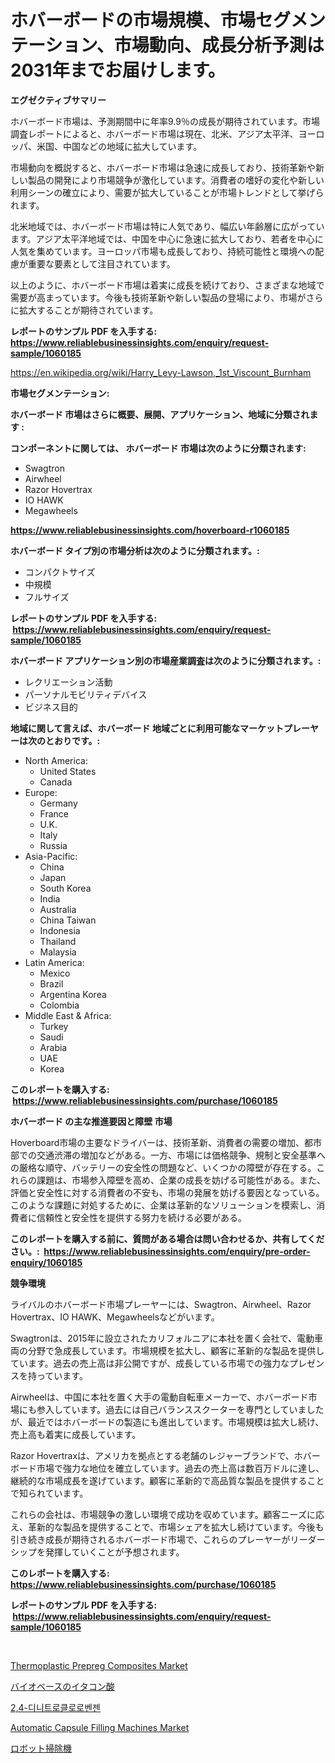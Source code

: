 <p><h1>ホバーボードの市場規模、市場セグメンテーション、市場動向、成長分析予測は2031年までお届けします。</h1></p><p><strong>エグゼクティブサマリー</strong></p>
<p><p>ホバーボード市場は、予測期間中に年率9.9％の成長が期待されています。市場調査レポートによると、ホバーボード市場は現在、北米、アジア太平洋、ヨーロッパ、米国、中国などの地域に拡大しています。</p><p>市場動向を概説すると、ホバーボード市場は急速に成長しており、技術革新や新しい製品の開発により市場競争が激化しています。消費者の嗜好の変化や新しい利用シーンの確立により、需要が拡大していることが市場トレンドとして挙げられます。</p><p>北米地域では、ホバーボード市場は特に人気であり、幅広い年齢層に広がっています。アジア太平洋地域では、中国を中心に急速に拡大しており、若者を中心に人気を集めています。ヨーロッパ市場も成長しており、持続可能性と環境への配慮が重要な要素として注目されています。</p><p>以上のように、ホバーボード市場は着実に成長を続けており、さまざまな地域で需要が高まっています。今後も技術革新や新しい製品の登場により、市場がさらに拡大することが期待されています。</p></p>
<p><strong>レポートのサンプル PDF を入手する: <a href="https://www.reliablebusinessinsights.com/enquiry/request-sample/1060185">https://www.reliablebusinessinsights.com/enquiry/request-sample/1060185</a></strong></p>
<p><a href="https://en.wikipedia.org/wiki/Harry_Levy-Lawson,_1st_Viscount_Burnham">https://en.wikipedia.org/wiki/Harry_Levy-Lawson,_1st_Viscount_Burnham</a></p>
<p><strong>市場セグメンテーション:</strong></p>
<p><strong> ホバーボード 市場はさらに概要、展開、アプリケーション、地域に分類されます :</strong></p>
<p><strong>コンポーネントに関しては、 ホバーボード 市場は次のように分類されます: &nbsp;</strong></p>
<p><ul><li>Swagtron</li><li>Airwheel</li><li>Razor Hovertrax</li><li>IO HAWK</li><li>Megawheels</li></ul></p>
<p><strong><a href="https://www.reliablebusinessinsights.com/hoverboard-r1060185">https://www.reliablebusinessinsights.com/hoverboard-r1060185</a></strong></p>
<p><strong> ホバーボード タイプ別の市場分析は次のように分類されます。:</strong></p>
<p><ul><li>コンパクトサイズ</li><li>中規模</li><li>フルサイズ</li></ul></p>
<p><strong>レポートのサンプル PDF を入手する: &nbsp;<a href="https://www.reliablebusinessinsights.com/enquiry/request-sample/1060185">https://www.reliablebusinessinsights.com/enquiry/request-sample/1060185</a></strong></p>
<p><strong> ホバーボード アプリケーション別の市場産業調査は次のように分類されます。:</strong></p>
<p><ul><li>レクリエーション活動</li><li>パーソナルモビリティデバイス</li><li>ビジネス目的</li></ul></p>
<p><strong>地域に関して言えば、ホバーボード 地域ごとに利用可能なマーケットプレーヤーは次のとおりです。:</strong></p>
<p><ul>
    <li>
        North America:
        <ul>
            <li>United States</li>
            <li>Canada</li>
        </ul>
    </li>
    <li>
        Europe:
        <ul>
            <li>Germany</li>
            <li>France</li>
            <li>U.K.</li>
            <li>Italy</li>
            <li>Russia</li>
        </ul>
    </li>
    <li>
        Asia-Pacific:
        <ul>
            <li>China</li>
            <li>Japan</li>
            <li>South Korea</li>
            <li>India</li>
            <li>Australia</li>
            <li>China Taiwan</li>
            <li>Indonesia</li>
            <li>Thailand</li>
            <li>Malaysia</li>
        </ul>
    </li>
    <li>
        Latin America:
        <ul>
            <li>Mexico</li>
            <li>Brazil</li>
            <li>Argentina Korea</li>
            <li>Colombia</li>
        </ul>
    </li>
    <li>
        Middle East & Africa:
        <ul>
            <li>Turkey</li>
            <li>Saudi</li>
            <li>Arabia</li>
            <li>UAE</li>
            <li>Korea</li>
        </ul>
    </li>
    </ul></p>
<p><strong>このレポートを購入する: &nbsp;<a href="https://www.reliablebusinessinsights.com/purchase/1060185">https://www.reliablebusinessinsights.com/purchase/1060185</a></strong></p>
<p><strong>ホバーボード の主な推進要因と障壁 市場</strong></p>
<p><p>Hoverboard市場の主要なドライバーは、技術革新、消費者の需要の増加、都市部での交通渋滞の増加などがある。一方、市場には価格競争、規制と安全基準への厳格な順守、バッテリーの安全性の問題など、いくつかの障壁が存在する。これらの課題は、市場参入障壁を高め、企業の成長を妨げる可能性がある。また、評価と安全性に対する消費者の不安も、市場の発展を妨げる要因となっている。このような課題に対処するために、企業は革新的なソリューションを模索し、消費者に信頼性と安全性を提供する努力を続ける必要がある。</p></p>
<p><strong>このレポートを購入する前に、質問がある場合は問い合わせるか、共有してください。:&nbsp; <a href="https://www.reliablebusinessinsights.com/enquiry/pre-order-enquiry/1060185">https://www.reliablebusinessinsights.com/enquiry/pre-order-enquiry/1060185</a></strong></p>
<p><strong>競争環境</strong></p>
<p><p>ライバルのホバーボード市場プレーヤーには、Swagtron、Airwheel、Razor Hovertrax、IO HAWK、Megawheelsなどがいます。</p><p>Swagtronは、2015年に設立されたカリフォルニアに本社を置く会社で、電動車両の分野で急成長しています。市場規模を拡大し、顧客に革新的な製品を提供しています。過去の売上高は非公開ですが、成長している市場での強力なプレゼンスを持っています。</p><p>Airwheelは、中国に本社を置く大手の電動自転車メーカーで、ホバーボード市場にも参入しています。過去には自己バランススクーターを専門としていましたが、最近ではホバーボードの製造にも進出しています。市場規模は拡大し続け、売上高も着実に成長しています。</p><p>Razor Hovertraxは、アメリカを拠点とする老舗のレジャーブランドで、ホバーボード市場で強力な地位を確立しています。過去の売上高は数百万ドルに達し、継続的な市場成長を遂げています。顧客に革新的で高品質な製品を提供することで知られています。</p><p>これらの会社は、市場競争の激しい環境で成功を収めています。顧客ニーズに応え、革新的な製品を提供することで、市場シェアを拡大し続けています。今後も引き続き成長が期待されるホバーボード市場で、これらのプレーヤーがリーダーシップを発揮していくことが予想されます。</p></p>
<p><strong>このレポートを購入する: &nbsp; <a href="https://www.reliablebusinessinsights.com/purchase/1060185">https://www.reliablebusinessinsights.com/purchase/1060185</a></strong></p>
<p><strong>レポートのサンプル PDF を入手する: &nbsp;<a href="https://www.reliablebusinessinsights.com/enquiry/request-sample/1060185">https://www.reliablebusinessinsights.com/enquiry/request-sample/1060185</a></strong><strong></strong></p>
<p>&nbsp;</p>
<p><p><a href="https://github.com/Hunterico88/Market-Research-Report-List-1/blob/main/thermoplastic-prepreg-composites-market.md">Thermoplastic Prepreg Composites Market</a></p><p><a href="https://github.com/mohamedbakry57/Market-Research-Report-List-4/blob/main/6168565138139.md">バイオベースのイタコン酸</a></p><p><a href="https://github.com/langcat852024/Market-Research-Report-List-1/blob/main/5605732144170.md">2,4-디니트로클로로벤젠</a></p><p><a href="https://issuu.com/reportprime-2/docs/automatic-capsule-filling-machines-market-size-203">Automatic Capsule Filling Machines Market</a></p><p><a href="https://github.com/DanykaKilback/Market-Research-Report-List-1/blob/main/4335661138138.md">ロボット掃除機</a></p></p>